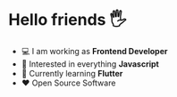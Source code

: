 <!-- <p align="center">
  <img width="460" height="300" src="http://www.fillmurray.com/460/300">
</p> -->


# Hello friends 🖐️

-   :computer: I am working as **Frontend Developer**
-   :monocle_face: Interested in everything **Javascript**
-   :seedling: Currently learning **Flutter**
-   :heart: Open Source Software


<!-- [![Anurag's GitHub stats](https://github-readme-stats.vercel.app/api?username=abudygold&show_icons=true&theme=dark)](https://github.com/anuraghazra/github-readme-stats) -->

